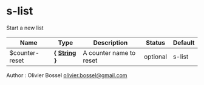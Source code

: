 # s-list

Start a new list


Name  |  Type  |  Description  |  Status  |  Default
------------  |  ------------  |  ------------  |  ------------  |  ------------
$counter-reset  |  **{ [String](http://www.sass-lang.com/documentation/file.SASS_REFERENCE.html#sass-script-strings) }**  |  A counter name to reset  |  optional  |  s-list

Author : Olivier Bossel <olivier.bossel@gmail.com>